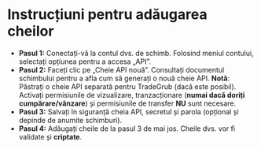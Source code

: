 # **Instrucțiuni pentru adăugarea cheilor**
- **Pasul 1:** Conectați-vă la contul dvs. de schimb. Folosind meniul contului, selectați opțiunea pentru a accesa „API”.
- **Pasul 2:** Faceți clic pe „Cheie API nouă”. Consultați documentul schimbului pentru a afla cum să generați o nouă cheie API.
**Notă**: Păstrați o cheie API separată pentru TradeGrub (dacă este posibil). Activați permisiunile de vizualizare, tranzacționare (**numai dacă doriți cumpărare/vânzare**) și permisiunile de transfer **NU** sunt necesare.
- **Pasul 3:** Salvați în siguranță cheia API, secretul și parola (opțional și depinde de anumite schimburi).
- **Pasul 4:** Adăugați cheile de la pasul 3 de mai jos. Cheile dvs. vor fi validate și **criptate**.


